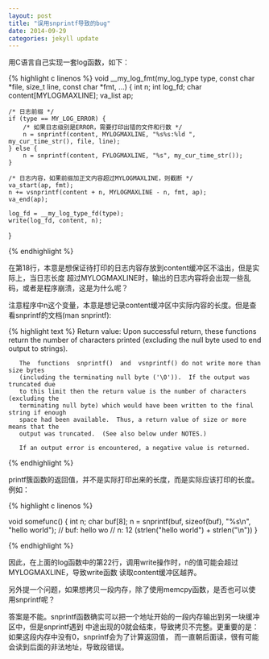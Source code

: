 ```yaml
---
layout: post
title: "误用snprintf导致的bug"
date: 2014-09-29
categories: jekyll update
---
```


用C语言自己实现一套log函数，如下：

{% highlight c linenos %}
void __my_log_fmt(my_log_type type, const char *file, size_t line, const char *fmt, ...)
{
    int      n;
    int      log_fd;
    char     content[MYLOGMAXLINE];
    va_list  ap;

    /* 日志前缀 */
    if (type == MY_LOG_ERROR) {
        /* 如果日志级别是ERROR，需要打印出错的文件和行数 */
        n = snprintf(content, MYLOGMAXLINE, "%s%s:%ld ", my_cur_time_str(), file, line);
    } else {
        n = snprintf(content, FYLOGMAXLINE, "%s", my_cur_time_str());
    }

    /* 日志内容，如果前缀加正文内容超过MYLOGMAXLINE，则截断 */
    va_start(ap, fmt);
    n += vsnprintf(content + n, MYLOGMAXLINE - n, fmt, ap);
    va_end(ap);

    log_fd = __my_log_type_fd(type);
    write(log_fd, content, n);
}

{% endhighlight %}

在第18行，本意是想保证待打印的日志内容存放到content缓冲区不溢出，但是实际上，当日志长度
超过MYLOGMAXLINE时，输出的日志内容将会出现一些乱码，或者是程序崩溃，这是为什么呢？

注意程序中n这个变量，本意是想记录content缓冲区中实际内容的长度。但是查看snprintf的文档(man snprintf):

{% highlight text %}
   Return value:
       Upon successful return, these functions return the number of characters printed 
       (excluding the null  byte  used  to  end  output  to strings).

       The  functions  snprintf()  and  vsnprintf() do not write more than size bytes 
       (including the terminating null byte ('\0')).  If the output was truncated due 
       to this limit then the return value is the number of characters (excluding the 
       terminating null byte) which would have been written to the final string if enough
       space had been available.  Thus, a return value of size or more means that the
       output was truncated.  (See also below under NOTES.)

       If an output error is encountered, a negative value is returned.
{% endhighlight %}

printf簇函数的返回值，并不是实际打印出来的长度，而是实际应该打印的长度。例如：

{% highlight c linenos %}

void somefunc()
{
    int n;
    char buf[8];
    n = snprintf(buf, sizeof(buf), "%s\n", "hello world");
    // buf: hello wo
    // n: 12 (strlen("hello world") + strlen("\n"))
}

{% endhighlight %}

因此，在上面的log函数中的第22行，调用write操作时，n的值可能会超过MYLOGMAXLINE，导致write函数
读取content缓冲区越界。

另外提一个问题，如果想拷贝一段内存，除了使用memcpy函数，是否也可以使用snprintf呢？

答案是不能。snprintf函数确实可以把一个地址开始的一段内存输出到另一块缓冲区中，但是snprintf遇到
中途出现的0就会结束，导致拷贝不完整。更重要的是：如果这段内存中没有0，snprintf会为了计算返回值，
而一直朝后面读，很有可能会读到后面的非法地址，导致段错误。











